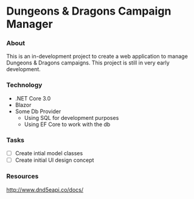 # Dungeons & Dragons Campaign Manager

### About
This is an in-development project to create a web application to manage Dungeons & Dragons campaigns. This project is still in very early development.

### Technology
- .NET Core 3.0
- Blazor
- Some Db Provider
  - Using SQL for development purposes
  - Using EF Core to work with the db

### Tasks
- [ ] Create intial model classes
- [ ] Create initial UI design concept

### Resources
http://www.dnd5eapi.co/docs/
